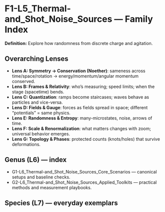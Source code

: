 # F1-L5_Thermal-and_Shot_Noise_Sources — Family Index
**Definition:** Explore how randomness from discrete charge and agitation.

## Overarching Lenses

- **Lens A: Symmetry -> Conservation (Noether)**: sameness across time/space/rotation → energy/momentum/angular momentum conserved.
- **Lens B: Frames & Relativity**: who’s measuring; speed limits; when the stage (spacetime) bends.
- **Lens C: Quantization**: ramps become staircases; waves behave as particles and vice-versa.
- **Lens D: Fields & Gauge**: forces as fields spread in space; different “potentials” = same physics.
- **Lens E: Randomness & Entropy**: many-microstates, noise, arrows of time.
- **Lens F: Scale & Renormalization**: what matters changes with zoom; universal behavior emerges.
- **Lens G: Topology & Phases**: protected counts (knots/holes) that survive deformations.

## Genus (L6) — index
- G1-L6_Thermal-and_Shot_Noise_Sources_Core_Scenarios — canonical setups and baseline checks.
- G2-L6_Thermal-and_Shot_Noise_Sources_Applied_Toolkits — practical methods and measurement playbooks.

## Species (L7) — everyday exemplars
